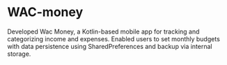 # WAC-money
Developed Wac Money, a Kotlin-based mobile app for tracking and categorizing income and  expenses. Enabled users to set monthly budgets with data persistence using SharedPreferences  and backup via internal storage.
